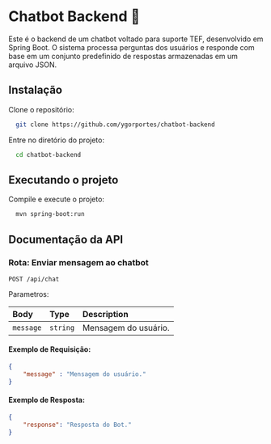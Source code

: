 
# Chatbot Backend 🤖

Este é o backend de um chatbot voltado para suporte TEF, desenvolvido em Spring Boot. O sistema processa perguntas dos usuários e responde com base em um conjunto predefinido de respostas armazenadas em um arquivo JSON.


## Instalação

Clone o repositório:

```bash
  git clone https://github.com/ygorportes/chatbot-backend
```

Entre no diretório do projeto:

```bash
  cd chatbot-backend
```
    
## Executando o projeto

Compile e execute o projeto:

```bash
  mvn spring-boot:run
```


## Documentação da API

### Rota: Enviar mensagem ao chatbot
`
  POST /api/chat
`

Parametros:

| Body | Type     | Description                |
| :-------- | :------- | :------------------------- |
| `message` | `string` | Mensagem do usuário. |

#### Exemplo de Requisição:

```json
{
    "message" : "Mensagem do usuário."
}
```

#### Exemplo de Resposta:

```json
{
    "response": "Resposta do Bot."
}
```



